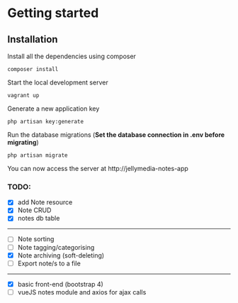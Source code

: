 # Getting started

## Installation

Install all the dependencies using composer

    composer install

Start the local development server

    vagrant up

Generate a new application key

    php artisan key:generate

Run the database migrations (**Set the database connection in .env before migrating**)

    php artisan migrate

You can now access the server at http://jellymedia-notes-app   

### TODO:
- [x] add Note resource
- [x] Note CRUD
- [x] notes db table
-----------------------------------------
- [ ] Note sorting
- [ ] Note tagging/categorising
- [x] Note archiving (soft-deleting)
- [ ] Export note/s to a file
-----------------------------------------
- [x] basic front-end (bootstrap 4)
- [ ] vueJS notes module and axios for ajax calls
